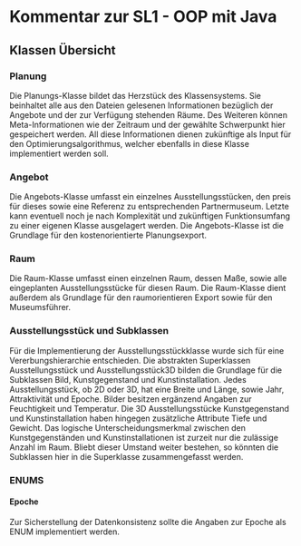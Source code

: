 # Kommentar zur SL1 - OOP mit Java

## Klassen Übersicht

### Planung
Die Planungs-Klasse bildet das Herzstück des Klassensystems.
Sie beinhaltet alle aus den Dateien gelesenen Informationen bezüglich der Angebote und der zur Verfügung stehenden Räume.
Des Weiteren können Meta-Informationen wie der Zeitraum und der gewählte Schwerpunkt hier gespeichert werden.
All diese Informationen dienen zukünftige als Input für den Optimierungsalgorithmus, welcher ebenfalls in diese Klasse implementiert werden soll.

### Angebot
Die Angebots-Klasse umfasst ein einzelnes Ausstellungsstücken, den preis für dieses sowie eine Referenz zu entsprechenden Partnermuseum.
Letzte kann eventuell noch je nach Komplexität und zukünftigen Funktionsumfang zu einer eigenen Klasse ausgelagert werden.
Die Angebots-Klasse ist die Grundlage für den kostenorientierte Planungsexport.

### Raum
Die Raum-Klasse umfasst einen einzelnen Raum, dessen Maße, sowie alle eingeplanten Ausstellungsstücke für diesen Raum.
Die Raum-Klasse dient außerdem als Grundlage für den raumorientieren Export sowie für den Museumsführer.

### Ausstellungsstück und Subklassen
Für die Implementierung der Ausstellungsstückklasse wurde sich für eine Vererbungshierarchie entschieden.
Die abstrakten Superklassen Ausstellungsstück und Ausstellungsstück3D bilden die Grundlage für die Subklassen Bild, Kunstgegenstand und Kunstinstallation.
Jedes Ausstellungsstück, ob 2D oder 3D, hat eine Breite und Länge, sowie Jahr, Attraktivität und Epoche. Bilder besitzen ergänzend Angaben zur Feuchtigkeit und Temperatur.
Die 3D Ausstellungsstücke Kunstgegenstand und Kunstinstallation haben hingegen zusätzliche Attribute Tiefe und Gewicht.
Das logische Unterscheidungsmerkmal zwischen den Kunstgegenständen und Kunstinstallationen ist zurzeit nur die zulässige Anzahl im Raum.
Bliebt dieser Umstand weiter bestehen, so könnten die Subklassen hier in die Superklasse zusammengefasst werden.


### ENUMS

#### Epoche
Zur Sicherstellung der Datenkonsistenz sollte die Angaben zur Epoche als ENUM implementiert werden.